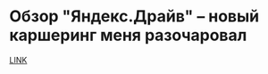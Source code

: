 # Обзор "Яндекс.Драйв" – новый каршеринг меня разочаровал



[LINK](https://varlamov.ru/2801548.html)